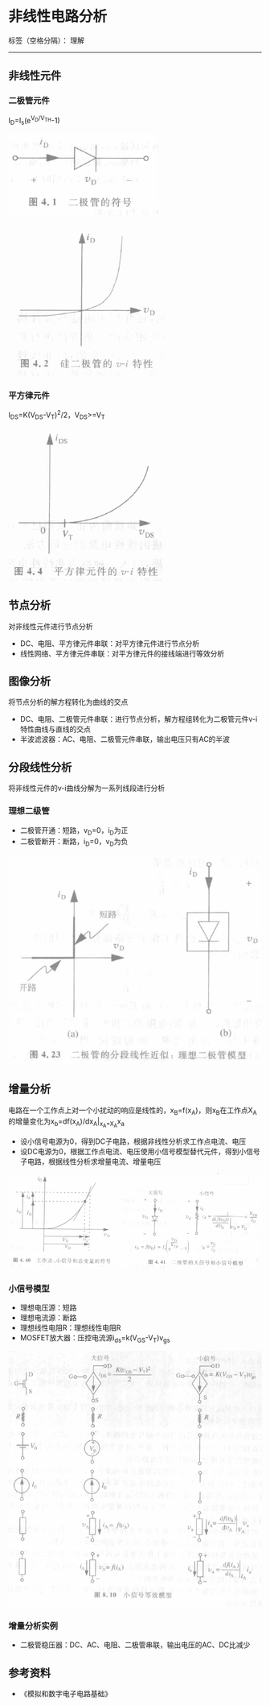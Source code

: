 # 非线性电路分析

标签（空格分隔）： 理解

---

## 非线性元件

### 二极管元件

I<sub>D</sub>=I<sub>s</sub>(e<sup>V<sub>D</sub>/V<sub>TH</sub></sup>-1)

![二极管符号](https://raw.githubusercontent.com/wchaochao/images/master/gitbook-circuit/diode.png)

![二极管特性曲线](https://raw.githubusercontent.com/wchaochao/images/master/gitbook-circuit/diode-characteristic.png)

### 平方律元件

I<sub>DS</sub>=K(V<sub>DS</sub>-V<sub>T</sub>)<sup>2</sup>/2，V<sub>DS</sub>>=V<sub>T</sub>

![平方律元件](https://raw.githubusercontent.com/wchaochao/images/master/gitbook-circuit/square-characteristic.png)

## 节点分析

对非线性元件进行节点分析

* DC、电阻、平方律元件串联：对平方律元件进行节点分析
* 线性网络、平方律元件串联：对平方律元件的接线端进行等效分析

## 图像分析

将节点分析的解方程转化为曲线的交点

* DC、电阻、二极管元件串联：进行节点分析，解方程组转化为二极管元件v-i特性曲线与直线的交点
* 半波滤波器：AC、电阻、二极管元件串联，输出电压只有AC的半波

## 分段线性分析

将非线性元件的v-i曲线分解为一系列线段进行分析

### 理想二级管

* 二极管开通：短路，v<sub>D</sub>=0，i<sub>D</sub>为正
* 二极管断开：断路，i<sub>D</sub>=0，v<sub>D</sub>为负

![理想二极管](https://raw.githubusercontent.com/wchaochao/images/master/gitbook-circuit/ideal-diode.png)

## 增量分析

电路在一个工作点上对一个小扰动的响应是线性的，x<sub>B</sub>=f(x<sub>A</sub>)，则x<sub>B</sub>在工作点X<sub>A</sub>的增量变化为x<sub>b</sub>=df(x<sub>A</sub>)/dx<sub>A</sub>|<sub>x<sub>A</sub>=X<sub>A</sub></sub>x<sub>a</sub>

* 设小信号电源为0，得到DC子电路，根据非线性分析求工作点电流、电压
* 设DC电源为0，根据工作点电流、电压使用小信号模型替代元件，得到小信号子电路，根据线性分析求增量电流、增量电压

![增量分析](https://raw.githubusercontent.com/wchaochao/images/master/gitbook-circuit/incremental-analysis.png)

### 小信号模型

* 理想电压源：短路
* 理想电流源：断路
* 理想线性电阻R：理想线性电阻R
* MOSFET放大器：压控电流源i<sub>ds</sub>=k(V<sub>GS</sub>-V<sub>T</sub>)v<sub>gs</sub>

![增量分析](https://raw.githubusercontent.com/wchaochao/images/master/gitbook-circuit/small-signal-model.png)

### 增量分析实例

* 二极管稳压器：DC、AC、电阻、二极管串联，输出电压的AC、DC比减少

## 参考资料

* 《模拟和数字电子电路基础》
